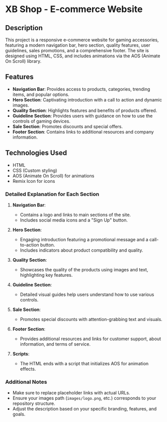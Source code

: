 # XB Shop - E-commerce Website

## Description
This project is a responsive e-commerce website for gaming accessories, featuring a modern navigation bar, hero section, quality features, user guidelines, sales promotions, and a comprehensive footer. The site is designed using HTML, CSS, and includes animations via the AOS (Animate On Scroll) library.

## Features
- **Navigation Bar**: Provides access to products, categories, trending items, and popular options.
- **Hero Section**: Captivating introduction with a call to action and dynamic images.
- **Quality Section**: Highlights features and benefits of products offered.
- **Guideline Section**: Provides users with guidance on how to use the controls of gaming devices.
- **Sale Section**: Promotes discounts and special offers.
- **Footer Section**: Contains links to additional resources and company information.

## Technologies Used
- HTML
- CSS (Custom styling)
- AOS (Animate On Scroll) for animations
- Remix Icon for icons


  
### Detailed Explanation for Each Section

1. **Navigation Bar**:
   - Contains a logo and links to main sections of the site.
   - Includes social media icons and a "Sign Up" button.

2. **Hero Section**:
   - Engaging introduction featuring a promotional message and a call-to-action button.
   - Includes indicators about product compatibility and quality.

3. **Quality Section**:
   - Showcases the quality of the products using images and text, highlighting key features.

4. **Guideline Section**:
   - Detailed visual guides help users understand how to use various controls.

5. **Sale Section**:
   - Promotes special discounts with attention-grabbing text and visuals.

6. **Footer Section**:
   - Provides additional resources and links for customer support, about information, and terms of service.

7. **Scripts**:
   - The HTML ends with a script that initializes AOS for animation effects.

### Additional Notes
- Make sure to replace placeholder links with actual URLs.
- Ensure your images path (`images/logo.png`, etc.) corresponds to your repository structure.
- Adjust the description based on your specific branding, features, and goals.
